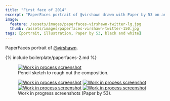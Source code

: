```yaml
---
title: "First face of 2014"
excerpt: "PaperFaces portrait of @virshawn drawn with Paper by 53 on an iPad."
image: 
  feature: /assets/images/paperfaces-virshawn-twitter-lg.jpg
  thumb: /assets/images/paperfaces-virshawn-twitter-150.jpg
tags: [portrait, illustration, Paper by 53, black and white]
---
```


PaperFaces portrait of [@virshawn](http://twitter.com/virshawn).

{% include boilerplate/paperfaces-2.md %}

<figure>
	<a href="{{ site.url }}/assets/images/paperfaces-virshawn-process-1-lg.jpg"><img src="{{ site.url }}/assets/images/paperfaces-virshawn-process-1-750.jpg" alt="Work in process screenshot"></a>
	<figcaption>Pencil sketch to rough out the composition.</figcaption>
</figure>

<figure class="half">
	<a href="{{ site.url }}/assets/images/paperfaces-virshawn-process-2-lg.jpg"><img src="{{ site.url }}/assets/images/paperfaces-virshawn-process-2-600.jpg" alt="Work in process screenshot"></a>
	<a href="{{ site.url }}/assets/images/paperfaces-virshawn-process-3-lg.jpg"><img src="{{ site.url }}/assets/images/paperfaces-virshawn-process-3-600.jpg" alt="Work in process screenshot"></a>
	<a href="{{ site.url }}/assets/images/paperfaces-virshawn-process-4-lg.jpg"><img src="{{ site.url }}/assets/images/paperfaces-virshawn-process-4-600.jpg" alt="Work in process screenshot"></a>
	<a href="{{ site.url }}/assets/images/paperfaces-virshawn-process-5-lg.jpg"><img src="{{ site.url }}/assets/images/paperfaces-virshawn-process-5-600.jpg" alt="Work in process screenshot"></a>
	<figcaption>Work in progress screenshots (Paper by 53).</figcaption>
</figure>